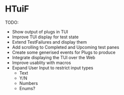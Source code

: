 # HTuiF


TODO:
- Show output of plugs in TUI
- Improve TUI display for test state
- Extend TestFailures and display them
- Add scrolling to Completed and Upcoming test panes
- Create some generised events for Plugs to produce
- Integrate displaying the TUI over the Web
- Improve usablity with macros
- Expand User Input to restrict input types
    - Text
    - Y/N
    - Numbers
    - Enums?
